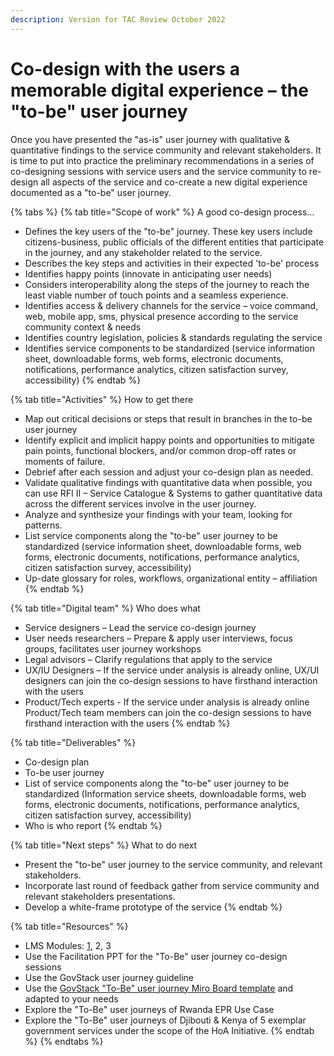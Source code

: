 ```yaml
---
description: Version for TAC Review October 2022
---
```


# Co-design with the users a memorable digital experience – the "to-be" user journey

Once you have presented the "as-is" user journey with qualitative & quantitative findings to the service community and relevant stakeholders. It is time to put into practice the preliminary recommendations in a series of co-designing sessions with service users and the service community to re-design all aspects of the service and co-create a new digital experience documented as a "to-be" user journey.

{% tabs %}
{% tab title="Scope of work" %}
A good co-design process...

* Defines the key users of the "to-be" journey.  These key users include citizens-business, public officials of the different entities that participate in the journey, and any stakeholder related to the service. &#x20;
* Describes the key steps and activities in their expected 'to-be' process &#x20;
* Identifies happy points (innovate in anticipating user needs)&#x20;
* Considers interoperability along the steps of the journey to reach the least viable number of touch points and a seamless experience. &#x20;
* Identifies access & delivery channels for the service – voice command, web, mobile app, sms, physical presence according to the service community context & needs &#x20;
* Identifies country legislation, policies & standards regulating the service &#x20;
* Identifies service components to be standardized (service information sheet, downloadable forms, web forms, electronic documents, notifications, performance analytics, citizen satisfaction survey, accessibility)&#x20;
{% endtab %}

{% tab title="Activities" %}
How to get there

* Map out critical decisions or steps that result in branches in the to-be user journey&#x20;
* Identify explicit and implicit happy points and opportunities to mitigate pain points, functional blockers, and/or common drop-off rates or moments of failure.&#x20;
* Debrief after each session and adjust your co-design plan as needed.&#x20;
* Validate qualitative findings with quantitative data when possible, you can use RFI II – Service Catalogue & Systems to gather quantitative data across the different services involve in the user journey. &#x20;
* Analyze and synthesize your findings with your team, looking for patterns.&#x20;
* List service components along the "to-be" user journey to be standardized (service information sheet, downloadable forms, web forms, electronic documents, notifications, performance analytics, citizen satisfaction survey, accessibility)&#x20;
* Up-date glossary for roles, workflows, organizational entity – affiliation   &#x20;
{% endtab %}

{% tab title="Digital team" %}
Who does what

* Service designers – Lead the service co-design journey&#x20;
* User needs researchers – Prepare & apply user interviews, focus groups, facilitates user journey workshops &#x20;
* Legal advisors – Clarify regulations that apply to the service &#x20;
* UX/IU Designers – If the service under analysis is already online, UX/UI designers can join the co-design sessions to have firsthand interaction with the users &#x20;
* Product/Tech experts  - If the service under analysis is already online  Product/Tech team members can join the co-design sessions to have firsthand interaction with the users &#x20;
{% endtab %}

{% tab title="Deliverables" %}


* Co-design plan &#x20;
* To-be user journey &#x20;
* List of service components along the "to-be" user journey to be standardized (Information service sheets, downloadable forms, web forms, electronic documents, notifications, performance analytics, citizen satisfaction survey, accessibility)&#x20;
* Who is who report &#x20;
{% endtab %}

{% tab title="Next steps" %}
What to do next

* Present the "to-be" user journey to the service community, and relevant stakeholders. &#x20;
* Incorporate last round of feedback gather from service community and relevant stakeholders presentations. &#x20;
* Develop a white-frame prototype of the service &#x20;
{% endtab %}

{% tab title="Resources" %}
* LMS Modules: [1](../learning-and-exchange/govstack-learning-management-system/#awareness-building-and-expression-of-interest), 2, 3 &#x20;
* Use the Facilitation PPT for the "To-Be" user journey co-design sessions &#x20;
* Use the GovStack user journey guideline &#x20;
* Use the [GovStack "To-Be" user journey Miro Board template](https://miro.com/app/board/uXjVPJNVyjg=/?share\_link\_id=546357928944) and adapted to your needs &#x20;
* Explore the "To-Be" user journeys of Rwanda EPR Use Case&#x20;
* Explore the  "To-Be" user journeys of Djibouti & Kenya of 5 exemplar government services under the scope of the HoA Initiative.&#x20;
{% endtab %}
{% endtabs %}
